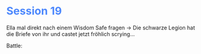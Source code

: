 # <font color = 4d88fd>Session 19</font>
Ella mal direkt nach einem Wisdom Safe fragen -> Die schwarze Legion hat die Briefe von ihr und castet jetzt fröhlich scrying...

Battle: 